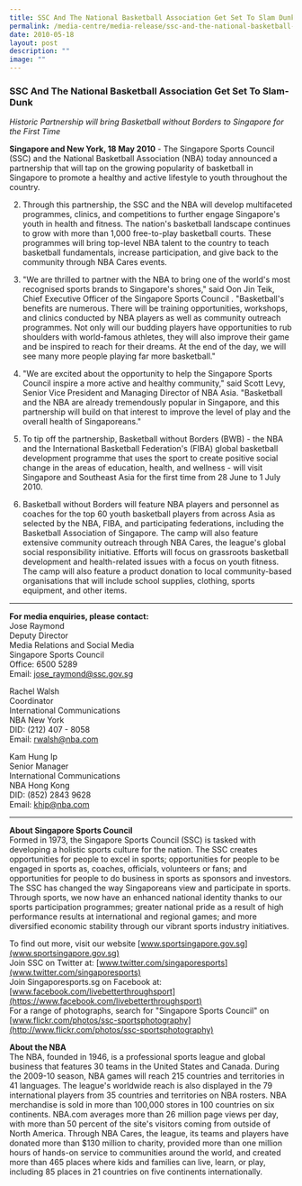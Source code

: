 ```yaml
---
title: SSC And The National Basketball Association Get Set To Slam Dunk
permalink: /media-centre/media-release/ssc-and-the-national-basketball-association-get-set-to-slam-dunk/
date: 2010-05-18
layout: post
description: ""
image: ""
---
```

### **SSC And The National Basketball Association Get Set To Slam-Dunk**

_Historic Partnership will bring Basketball without Borders to Singapore for the First Time_

**Singapore and New York, 18 May 2010** - The Singapore Sports Council (SSC) and the National Basketball Association (NBA) today announced a partnership that will tap on the growing popularity of basketball in Singapore to promote a healthy and active lifestyle to youth throughout the country.

2. Through this partnership, the SSC and the NBA will develop multifaceted programmes, clinics, and competitions to further engage Singapore's youth in health and fitness. The nation's basketball landscape continues to grow with more than 1,000 free-to-play basketball courts. These programmes will bring top-level NBA talent to the country to teach basketball fundamentals, increase participation, and give back to the community through NBA Cares events.

3. "We are thrilled to partner with the NBA to bring one of the world's most recognised sports brands to Singapore's shores," said Oon Jin Teik, Chief Executive Officer of the Singapore Sports Council . "Basketball's benefits are numerous. There will be training opportunities, workshops, and clinics conducted by NBA players as well as community outreach programmes. Not only will our budding players have opportunities to rub shoulders with world-famous athletes, they will also improve their game and be inspired to reach for their dreams. At the end of the day, we will see many more people playing far more basketball."

4. "We are excited about the opportunity to help the Singapore Sports Council inspire a more active and healthy community," said Scott Levy, Senior Vice President and Managing Director of NBA Asia. "Basketball and the NBA are already tremendously popular in Singapore, and this partnership will build on that interest to improve the level of play and the overall health of Singaporeans."

5. To tip off the partnership, Basketball without Borders (BWB) - the NBA and the International Basketball Federation's (FIBA) global basketball development programme that uses the sport to create positive social change in the areas of education, health, and wellness - will visit Singapore and Southeast Asia for the first time from 28 June to 1 July 2010.

6. Basketball without Borders will feature NBA players and personnel as coaches for the top 60 youth basketball players from across Asia as selected by the NBA, FIBA, and participating federations, including the Basketball Association of Singapore. The camp will also feature extensive community outreach through NBA Cares, the league's global social responsibility initiative. Efforts will focus on grassroots basketball development and health-related issues with a focus on youth fitness. The camp will also feature a product donation to local community-based organisations that will include school supplies, clothing, sports equipment, and other items.

---

**For media enquiries, please contact:**
<br>
Jose Raymond<br>
Deputy Director<br>
Media Relations and Social Media<br>
Singapore Sports Council<br>
Office: 6500 5289<br>
Email: [jose_raymond@ssc.gov.sg](mailto:jose_raymond@ssc.gov.sg)

Rachel Walsh<br>
Coordinator<br>
International Communications<br>
NBA New York<br>
DID: (212) 407 - 8058<br>
Email: [rwalsh@nba.com](mailto:rwalsh@nba.com)

Kam Hung Ip<br>
Senior Manager<br>
International Communications<br>
NBA Hong Kong<br>
DID: (852) 2843 9628<br>
Email: [khip@nba.com](mailto:khip@nba.com)

---

**About Singapore Sports Council**<br>
Formed in 1973, the Singapore Sports Council (SSC) is tasked with developing a holistic sports culture for the nation. The SSC creates opportunities for people to excel in sports; opportunities for people to be engaged in sports as, coaches, officials, volunteers or fans; and opportunities for people to do business in sports as sponsors and investors. The SSC has changed the way Singaporeans view and participate in sports. Through sports, we now have an enhanced national identity thanks to our sports participation programmes; greater national pride as a result of high performance results at international and regional games; and more diversified economic stability through our vibrant sports industry initiatives.

To find out more, visit our website [www.sportsingapore.gov.sg](www.sportsingapore.gov.sg)<br>
Join SSC on Twitter at: [www.twitter.com/singaporesports](www.twitter.com/singaporesports)<br>
Join Singaporesports.sg on Facebook at: [www.facebook.com/livebetterthroughsport](https://www.facebook.com/livebetterthroughsport)<br>
For a range of photographs, search for "Singapore Sports Council" on [www.flickr.com/photos/ssc-sportsphotography](http://www.flickr.com/photos/ssc-sportsphotography)

**About the NBA**<br>
The NBA, founded in 1946, is a professional sports league and global business that features 30 teams in the United States and Canada. During the 2009-10 season, NBA games will reach 215 countries and territories in 41 languages. The league's worldwide reach is also displayed in the 79 international players from 35 countries and territories on NBA rosters. NBA merchandise is sold in more than 100,000 stores in 100 countries on six continents. NBA.com averages more than 26 million page views per day, with more than 50 percent of the site's visitors coming from outside of North America. Through NBA Cares, the league, its teams and players have donated more than $130 million to charity, provided more than one million hours of hands-on service to communities around the world, and created more than 465 places where kids and families can live, learn, or play, including 85 places in 21 countries on five continents internationally.